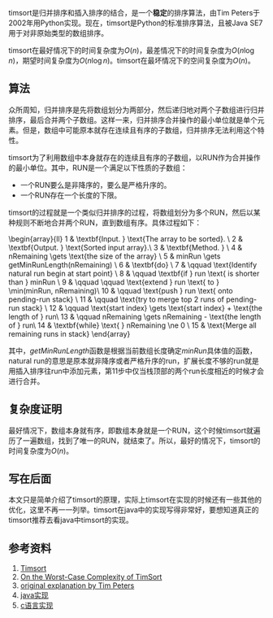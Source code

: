 timsort是归并排序和插入排序的结合，是一个**稳定**的排序算法，由Tim Peters于2002年用Python实现。现在，timsort是Python的标准排序算法，且被Java SE7用于对非原始类型的数组排序。

timsort在最好情况下的时间复杂度为$O(n)$，最差情况下的时间复杂度为$O(n \log n)$，期望时间复杂度为$O(n \log n)$。timsort在最坏情况下的空间复杂度为$O(n)$。

## 算法

众所周知，归并排序是先将数组划分为两部分，然后递归地对两个子数组进行归并排序，最后合并两个子数组。这样一来，归并排序合并操作的最小单位就是单个元素。但是，数组中可能原本就存在连续且有序的子数组，归并排序无法利用这个特性。

timsort为了利用数组中本身就存在的连续且有序的子数组，以RUN作为合并操作的最小单位。其中，RUN是一个满足以下性质的子数组：

- 一个RUN要么是非降序的，要么是严格升序的。
- 一个RUN存在一个长度的下限。

timsort的过程就是一个类似归并排序的过程，将数组划分为多个RUN，然后以某种规则不断地合并两个RUN，直到数组有序。具体过程如下：

\begin{array}{ll}
1 &  \textbf{Input. } \text{The array to be sorted}. \\
2 &  \textbf{Output. } \text{Sorted input array}.\\
3 &  \textbf{Method. } \\
4 &  nRemaining \gets \text{the size of the array} \\
5 &  minRun \gets getMinRunLength(nRemaining) \\
6 &  \textbf{do} \\
7 &  \qquad \text{Identify natural run begin at start point} \\
8 &  \qquad \textbf{if } run \text{ is shorter than } minRun \\
9 &  \qquad \qquad \text{extend } run \text{ to } \min(minRun, nRemaining)\\
10 & \qquad \text{push } run \text{ onto pending-run stack} \\
11 & \qquad \text{try to merge top 2 runs of pending-run stack} \\
12 & \qquad \text{start index} \gets \text{start index} + \text{the length of } run\\
13 & \qquad nRemaining \gets nRemaining - \text{the length of } run\\
14 & \textbf{while} \text{ } nRemaining \ne 0 \\
15 & \text{Merge all remaining runs in stack}
\end{array}

其中，$getMinRunLength$函数是根据当前数组长度确定$minRun$具体值的函数，natural run的意思是原本就非降序或者严格升序的run，扩展长度不够的run就是用插入排序往run中添加元素，第11步中仅当栈顶部的两个run长度相近的时候才会进行合并。

## 复杂度证明

最好情况下，数组本身就有序，即数组本身就是一个RUN，这个时候timsort就遍历了一遍数组，找到了唯一的RUN，就结束了。所以，最好的情况下，timsort的时间复杂度为$O(n)$。

## 写在后面

本文只是简单介绍了timsort的原理，实际上timsort在实现的时候还有一些其他的优化，这里不再一一列举。timsort在java中的实现写得非常好，要想知道真正的timsort推荐去看java中timsort的实现。

## 参考资料

1.  [Timsort](https://en.wikipedia.org/wiki/Timsort)
2.  [On the Worst-Case Complexity of TimSort](https://drops.dagstuhl.de/opus/volltexte/2018/9467/pdf/LIPIcs-ESA-2018-4.pdf)
3.  [original explanation by Tim Peters](https://bugs.python.org/file4451/timsort.txt)
4.  [java实现](https://web.archive.org/web/20150716000631/https://android.googlesource.com/platform/libcore/+/gingerbread/luni/src/main/java/java/util/TimSort.java)
5.  [c语言实现](http://svn.python.org/projects/python/trunk/Objects/listobject.c)

